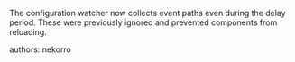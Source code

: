 The configuration watcher now collects event paths even during the delay period. These were previously ignored and prevented components from reloading.

authors: nekorro
